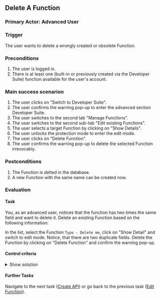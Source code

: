## Delete A Function
### Primary Actor: Advanced User

### Trigger
The user wants to delete a wrongly created or obsolete Function.

### Preconditions
1. The user is logged in.
2. There is at least one (built-in or previously created via the Developer Suite) function available for the user's account.

### Main success scenarion
1. The user clicks on "Switch to Developer Suite".
2. The user confirms the warning pop-up to enter the advanced section Developer Suite.
3. The user switches to the second tab "Manage Functions".
4. The user switches to the second sub-tab "Edit existing Functions".
5. The user selects a target Function by clicking on "Show Details".
6. The user unlocks the protection mode to enter the edit mode.
7. The user clicks on "Delete Function".
8. The user confirms the warning pop-up to delete the selected Function irrevocably.

### Postconditions
1. The Function is delted in the database.
2. A new Function with the same name can be created now.

### Evaluation
#### Task
You, as an advanced user, notices that the function has two times the same field and want to delete it.
Delete an existing Function based on the following information:

In the list, select the Function `Typo - Delete me`, click on "Show Detail" and switch to edit mode.
Notice, that there are two duplicate fields.
Delete the Function by clicking on "Delete Function" and confirm the warning pop-up.

#### Control criteria
<details>
<summary>Show solution</summary>
<br>
The Function is removed from the user's account in the database. Thus, it should be not discoverable anymore when searching the available Functions list in "Manage Functions".
</details>

#### Further Tasks
Navigate to the next task ([Create API](create_api_usecase.md)) or go back to the previous task ([Edit Function](edit_function_usecase.md)).